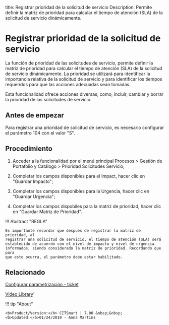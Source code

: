 title: Registrar prioridad de la solicitud de servicio
Description: Permite definir la matriz de prioridad para calcular el tiempo de atención (SLA) de la solicitud de servicio dinámicamente.
# Registrar prioridad de la solicitud de servicio


La función de prioridad de las solicitudes de servicio, permite definir la
matriz de prioridad para calcular el tiempo de atención (SLA) de la solicitud de
servicio dinámicamente. La prioridad se utilizará para identificar la
importancia relativa de la solicitud de servicio y para identificar los tiempos
requeridos para que las acciones adecuadas sean tomadas.

Esta funcionalidad ofrece acciones diversas, como, incluir, cambiar y borrar la
prioridad de las solicitudes de servicio.

Antes de empezar
--------------------

Para registrar una prioridad de solicitud de servicio, es necesario configurar
el parámetro 104 con el valor "S".

Procedimiento
-----------------

1.  Acceder a la funcionalidad por el menú principal Procesos \> Gestión de
    Portafolio y Catálogo \> Prioridad Solicitudes Servicio;

2.  Completar los campos disponibles para el Impact, hacer clic en "Guardar
    Impacto";

3.  Completar los campos disponibles para la Urgencia, hacer clic en "Guardar
    Urgencia";

4.  Completar los campos dispobiles para la matriz de prioridad, hacer clic en
    "Guardar Matriz de Prioridad".

!!! Abstract "REGLA"

    Es importante recordar que después de registrar la matriz de prioridad, al
    registrar una solicitud de servicio, el tiempo de atención (SLA) será
    establecido de acuerdo con el nivel de impacto y nivel de urgencia
    informados, siendo considerado la matriz de prioridad. Recordando que para
    que esto ocurra, el parámetro debe estar habilitado.


Relacionado
-----------

[Configurar parametrización - ticket](/es-es/citsmart-7/platform-administration/parameters-list/configure-parametrization-ticket.html)


<i class='fa fa-youtube-play  fa-2x' style='color:#97ce17;vertical-align: middle;'> </i> [Video Library](https://www.youtube.com/playlist?list=PLB5qK2uzf2ROUXdrTeH-_n6tXmG4oPtoz)'

!!! tip "About"

    <b>Product/Version:</b> CITSmart | 7.00 &nbsp;&nbsp;
    <b>Updated:</b>01/24/2019 - Anna Martins
